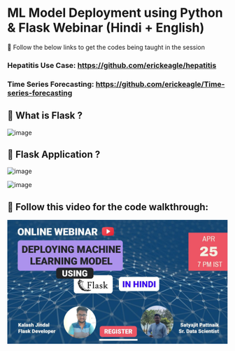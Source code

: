 # ML Model Deployment using Python & Flask Webinar (Hindi + English)

🔴 Follow the below links to get the codes being taught in the session

### Hepatitis Use Case: https://github.com/erickeagle/hepatitis

### Time Series Forecasting: https://github.com/erickeagle/Time-series-forecasting

## 🔴 What is Flask ?

![image](https://user-images.githubusercontent.com/34673684/116027618-f5d36600-a687-11eb-93b2-0854ded45ee5.png)

## 🔴 Flask Application ?

![image](https://user-images.githubusercontent.com/34673684/116027668-0daaea00-a688-11eb-89fa-7896268e17a9.png)

![image](https://user-images.githubusercontent.com/34673684/116027701-26b39b00-a688-11eb-8e92-df3433257ad5.png)


## 🔴 Follow this video for the code walkthrough:

[![Alt text](https://raw.githubusercontent.com/pik1989/ModelDeploymentFlask/main/FlaskImage.JPG)](https://www.youtube.com/watch?v=FVn1kDtMCMc)

